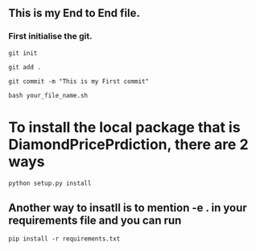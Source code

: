 ## This is my End to End file.

### First initialise the git.

```
git init
```

```
git add .
```


```
git commit -m "This is my First commit"
```

```
bash your_file_name.sh
```

# To install the local package that is DiamondPricePrdiction, there are 2 ways
```
python setup.py install
```

## Another way to insatll is to mention -e . in your requirements file and you can run 
```
pip install -r requirements.txt 
```

